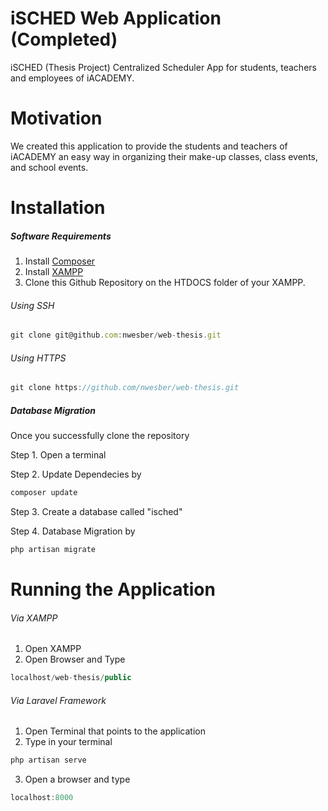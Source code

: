 # iSCHED Web Application (Completed)

iSCHED (Thesis Project)
Centralized Scheduler App for students, teachers and employees of iACADEMY.

# Motivation
We created this application to provide the students and teachers of iACADEMY 
an easy way in organizing their make-up classes, class events, and school events. 

# Installation
##### Software Requirements
1. Install [Composer](https://getcomposer.org/)
2. Install [XAMPP](https://www.apachefriends.org/index.html)
3. Clone this Github Repository on the HTDOCS folder of your XAMPP.

###### Using SSH
```javascript
git clone git@github.com:nwesber/web-thesis.git
```
###### Using HTTPS
```javascript
git clone https://github.com/nwesber/web-thesis.git
```

##### Database Migration

Once you successfully clone the repository

Step 1. Open a terminal

Step 2. Update Dependecies by

```javascript
composer update
```

Step 3. Create a database called "isched"

Step 4. Database Migration by

```javascript
php artisan migrate
```

# Running the Application

###### Via XAMPP

  1. Open XAMPP
  2. Open Browser and Type
  
  ```javascript
  localhost/web-thesis/public
  ```
  
###### Via Laravel Framework

  1. Open Terminal that points to the application
  2. Type in your terminal
```javascript
php artisan serve
```
  3. Open a browser and type 
```javascript
localhost:8000
```
  
